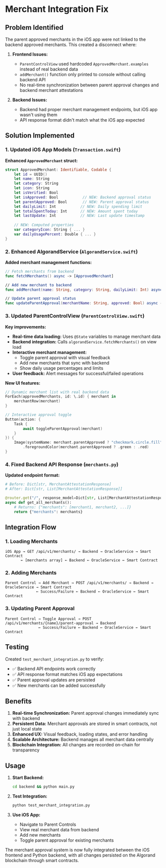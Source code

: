 # Merchant Integration Fix

## Problem Identified

The parent approved merchants in the iOS app were not linked to the backend approved merchants. This created a disconnect where:

1. **Frontend Issues:**
   - `ParentControlView` used hardcoded `ApprovedMerchant.examples` instead of real backend data
   - `addMerchant()` function only printed to console without calling backend API
   - No real-time synchronization between parent approval changes and backend merchant attestations

2. **Backend Issues:**
   - Backend had proper merchant management endpoints, but iOS app wasn't using them
   - API response format didn't match what the iOS app expected

## Solution Implemented

### 1. Updated iOS App Models (`Transaction.swift`)

**Enhanced `ApprovedMerchant` struct:**
```swift
struct ApprovedMerchant: Identifiable, Codable {
    let id = UUID()
    let name: String
    let category: String
    let icon: String
    let isVerified: Bool
    let isApproved: Bool           // NEW: Backend approval status
    let parentApproved: Bool       // NEW: Parent approval status
    let dailyLimit: Int           // NEW: Daily spending limit
    let totalSpentToday: Int      // NEW: Amount spent today
    let lastUpdate: Int           // NEW: Last update timestamp
    
    // NEW: Computed properties
    var categoryIcon: String { ... }
    var dailyUsagePercent: Double { ... }
}
```

### 2. Enhanced AlgorandService (`AlgorandService.swift`)

**Added merchant management functions:**
```swift
// Fetch merchants from backend
func fetchMerchants() async -> [ApprovedMerchant]

// Add new merchant to backend
func addMerchant(name: String, category: String, dailyLimit: Int) async -> Bool

// Update parent approval status
func updateParentApproval(merchantName: String, approved: Bool) async -> Bool
```

### 3. Updated ParentControlView (`ParentControlView.swift`)

**Key improvements:**
- **Real-time data loading:** Uses `@State` variables to manage merchant data
- **Backend integration:** Calls `algorandService.fetchMerchants()` on view load
- **Interactive merchant management:** 
  - Toggle parent approval with visual feedback
  - Add new merchants that sync with backend
  - Show daily usage percentages and limits
- **User feedback:** Alert messages for successful/failed operations

**New UI features:**
```swift
// Dynamic merchant list with real backend data
ForEach(approvedMerchants, id: \.id) { merchant in
    merchantRow(merchant)
}

// Interactive approval toggle
Button(action: {
    Task {
        await toggleParentApproval(merchant)
    }
}) {
    Image(systemName: merchant.parentApproved ? "checkmark.circle.fill" : "xmark.circle.fill")
        .foregroundColor(merchant.parentApproved ? .green : .red)
}
```

### 4. Fixed Backend API Response (`merchants.py`)

**Updated endpoint format:**
```python
# Before: Dict[str, MerchantAttestationResponse]
# After: Dict[str, List[MerchantAttestationResponse]]

@router.get("/", response_model=Dict[str, List[MerchantAttestationResponse]])
async def get_all_merchants():
    # Returns: {"merchants": [merchant1, merchant2, ...]}
    return {"merchants": merchants}
```

## Integration Flow

### 1. **Loading Merchants**
```
iOS App → GET /api/v1/merchants/ → Backend → OracleService → Smart Contract
       ← [merchants array] ← Backend ← OracleService ← Smart Contract
```

### 2. **Adding Merchants**
```
Parent Control → Add Merchant → POST /api/v1/merchants/ → Backend → OracleService → Smart Contract
              ← Success/Failure ← Backend ← OracleService ← Smart Contract
```

### 3. **Updating Parent Approval**
```
Parent Control → Toggle Approval → POST /api/v1/merchants/{name}/parent-approval → Backend
               ← Success/Failure ← Backend ← OracleService ← Smart Contract
```

## Testing

Created `test_merchant_integration.py` to verify:
- ✅ Backend API endpoints work correctly
- ✅ API response format matches iOS app expectations
- ✅ Parent approval updates are persisted
- ✅ New merchants can be added successfully

## Benefits

1. **Real-time Synchronization:** Parent approval changes immediately sync with backend
2. **Persistent Data:** Merchant approvals are stored in smart contracts, not just local state
3. **Enhanced UX:** Visual feedback, loading states, and error handling
4. **Scalable Architecture:** Backend manages all merchant data centrally
5. **Blockchain Integration:** All changes are recorded on-chain for transparency

## Usage

1. **Start Backend:**
   ```bash
   cd backend && python main.py
   ```

2. **Test Integration:**
   ```bash
   python test_merchant_integration.py
   ```

3. **Use iOS App:**
   - Navigate to Parent Controls
   - View real merchant data from backend
   - Add new merchants
   - Toggle parent approval for existing merchants

The merchant approval system is now fully integrated between the iOS frontend and Python backend, with all changes persisted on the Algorand blockchain through smart contracts.
